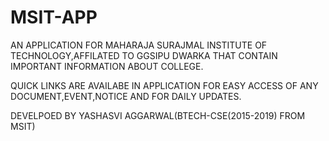 # MSIT-APP
AN APPLICATION FOR MAHARAJA SURAJMAL INSTITUTE OF TECHNOLOGY,AFFILATED TO GGSIPU DWARKA THAT CONTAIN IMPORTANT INFORMATION ABOUT COLLEGE.


QUICK LINKS ARE AVAILABE IN APPLICATION FOR EASY ACCESS OF ANY DOCUMENT,EVENT,NOTICE AND FOR DAILY UPDATES.


DEVELPOED BY YASHASVI AGGARWAL(BTECH-CSE(2015-2019) FROM MSIT)

